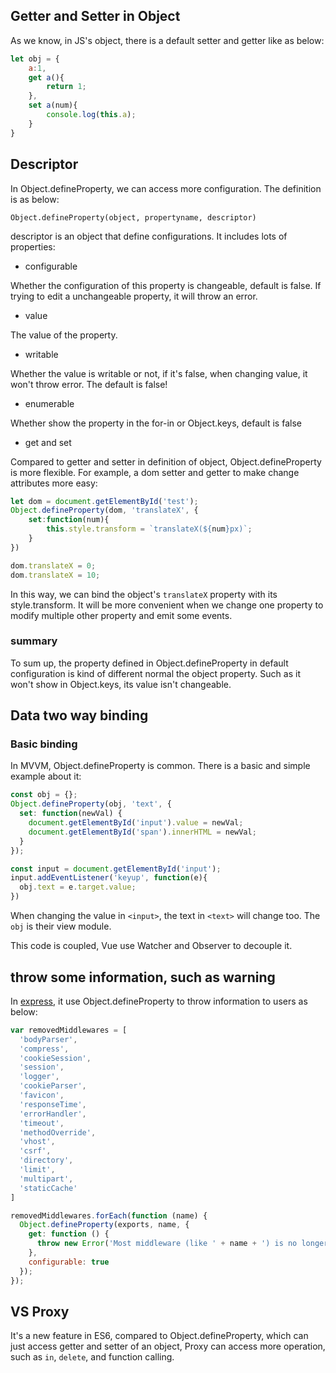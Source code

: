 ## Getter and Setter in Object

As we know, in JS's object, there is a default setter and getter like as below:

```js
let obj = {
    a:1,
    get a(){
        return 1;
    },
    set a(num){
        console.log(this.a);
    }
}
```

## Descriptor

In Object.defineProperty, we can access more configuration. The definition is as below:

`Object.defineProperty(object, propertyname, descriptor)`

descriptor is an object that define configurations. It includes lots of properties:

* configurable

Whether the configuration of this property is changeable, default is false. If trying to edit a unchangeable property, it will
throw an error.

* value

The value of the property.

* writable

Whether the value is writable or not, if it's false, when changing value, 
it won't throw error. The default is false!

* enumerable

Whether show the property in the for-in or Object.keys, default is false

* get and set

Compared to getter and setter in definition of object, Object.defineProperty is more flexible. For example, a 
dom setter and getter to make change attributes more easy:

```js
let dom = document.getElementById('test');
Object.defineProperty(dom, 'translateX', {
    set:function(num){
        this.style.transform = `translateX(${num}px)`;
    }
})

dom.translateX = 0;
dom.translateX = 10;
```

In this way, we can bind the object's `translateX` property with its style.transform. It will be more convenient when we change one property to modify multiple other property and emit some events.

### summary

To sum up, the property defined in Object.defineProperty in default configuration is kind of different normal the object 
property. Such as it won't show in Object.keys, its value isn't changeable.

## Data two way binding

### Basic binding

In MVVM, Object.defineProperty is common. There is a basic and simple example about it:

```js
const obj = {};
Object.defineProperty(obj, 'text', {
  set: function(newVal) {
    document.getElementById('input').value = newVal;
    document.getElementById('span').innerHTML = newVal;
  }
});

const input = document.getElementById('input');
input.addEventListener('keyup', function(e){
  obj.text = e.target.value;
})
```

When changing the value in `<input>`, the text in `<text>` will change too. The `obj` is their view module.

This code is coupled, Vue use Watcher and Observer to decouple it.

## throw some information, such as warning

In [express](https://github.com/expressjs/express/blob/master/lib/express.js), it use Object.defineProperty to throw information to users as below:

```js
var removedMiddlewares = [
  'bodyParser',
  'compress',
  'cookieSession',
  'session',
  'logger',
  'cookieParser',
  'favicon',
  'responseTime',
  'errorHandler',
  'timeout',
  'methodOverride',
  'vhost',
  'csrf',
  'directory',
  'limit',
  'multipart',
  'staticCache'
]

removedMiddlewares.forEach(function (name) {
  Object.defineProperty(exports, name, {
    get: function () {
      throw new Error('Most middleware (like ' + name + ') is no longer bundled with Express and must be installed separately. Please see https://github.com/senchalabs/connect#middleware.');
    },
    configurable: true
  });
});
```

## VS Proxy

It's a new feature in ES6, compared to Object.defineProperty, which can just access getter and setter of an object, Proxy can
access more operation, such as `in`, `delete`, and function calling.
